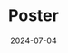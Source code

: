 ---
collection: talks
date: 2024-07-04
title: "Poster"
venue: "2024 ISBA World Meeting"
location: "Venice, Italy"
# paperurl: 
# slidesurl: 'http://sarapv.github.io/files/slides/mcm2025.pdf'
# videourl:
# abstract: 
---